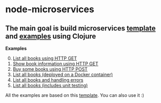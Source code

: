 # node-microservices
The main goal is build microservices [template](./00-template) and [examples](./01-examples) using Clojure
---

**Examples**

0. [List all books using HTTP GET](./01-examples/00-get)
1. [Show book information using HTTP GET](./01-examples/01-get-with-params)
2. [Buy some books using HTTP POST](./01-examples/02-post-with-params)
3. [List all books (deployed on a Docker container)](./01-examples/03-get-and-docker)
4. [List all books and handling errors](./01-examples/04-get-and-exception-handling)
5. [List all books (includes unit testing)](./01-examples/05-get-and-unit-test)

All the examples are based on this [template](./00-template). You can also use it :)
